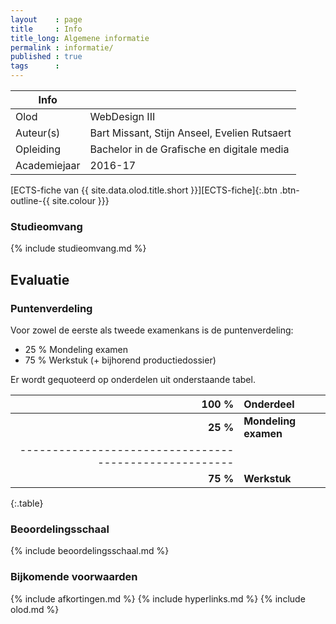```yaml
---
layout    : page
title     : Info
title_long: Algemene informatie
permalink : informatie/
published : true
tags      :
---
```



|Info|   |
|----|---|
|Olod|WebDesign III|
|Auteur(s)|Bart Missant, Stijn Anseel, Evelien Rutsaert|
|Opleiding|Bachelor in de Grafische en digitale media|
|Academiejaar|2016-17|


[ECTS-fiche van {{ site.data.olod.title.short }}][ECTS-fiche]{:.btn .btn-outline-{{ site.colour }}}

### Studieomvang

{% include studieomvang.md %}

Evaluatie
---------

### Puntenverdeling

Voor zowel de eerste als tweede examenkans is de puntenverdeling:

 - 25 % Mondeling examen
 - 75 % Werkstuk (+ bijhorend productiedossier)

Er wordt gequoteerd op onderdelen uit onderstaande tabel.

|  100 %    | Onderdeel                                |
|----------:|:-----------------------------------------|
| **25 %**  | **Mondeling examen**                     |
|------------------------------------------------------|
| **75 %**  | **Werkstuk**                             |
{:.table}

### Beoordelingsschaal

{% include beoordelingsschaal.md %}

### Bijkomende voorwaarden



{% include afkortingen.md %}
{% include hyperlinks.md %}
{% include olod.md %}